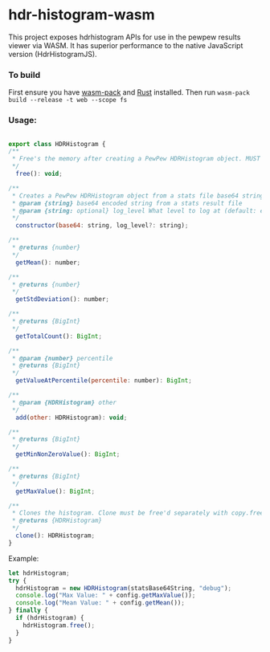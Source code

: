 # hdr-histogram-wasm
This project exposes hdrhistogram APIs for use in the pewpew results viewer via WASM. It has superior performance to the native JavaScript version (HdrHistogramJS).

### To build
First ensure you have [wasm-pack](https://rustwasm.github.io/wasm-pack/installer/) and [Rust](https://www.rust-lang.org/tools/install) installed. Then run `wasm-pack build --release -t web --scope fs`


### Usage:
```js

export class HDRHistogram {
/**
 * Free's the memory after creating a PewPew HDRHistogram object. MUST BE CALLED TO AVOID LEAKS
 */
  free(): void;

/**
 * Creates a PewPew HDRHistogram object from a stats file base64 string
 * @param {string} base64 encoded string from a stats result file
 * @param {string: optional} log_level What level to log at (default: error). Only set on first call. Subsequent log_level(s) are ignored
 */
  constructor(base64: string, log_level?: string);

/**
 * @returns {number}
 */
  getMean(): number;

/**
 * @returns {number}
 */
  getStdDeviation(): number;

/**
 * @returns {BigInt}
 */
  getTotalCount(): BigInt;

/**
 * @param {number} percentile
 * @returns {BigInt}
 */
  getValueAtPercentile(percentile: number): BigInt;

/**
 * @param {HDRHistogram} other
 */
  add(other: HDRHistogram): void;

/**
 * @returns {BigInt}
 */
  getMinNonZeroValue(): BigInt;

/**
 * @returns {BigInt}
 */
  getMaxValue(): BigInt;

/**
 * Clones the histogram. Clone must be free'd separately with copy.free();
 * @returns {HDRHistogram}
 */
  clone(): HDRHistogram;
}
```
Example:
```js
let hdrHistogram;
try {
  hdrHistogram = new HDRHistogram(statsBase64String, "debug");
  console.log("Max Value: " + config.getMaxValue());
  console.log("Mean Value: " + config.getMean());
} finally {
  if (hdrHistogram) {
    hdrHistogram.free();
  }
}
```
